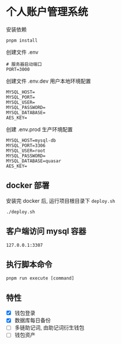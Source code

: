 # 个人账户管理系统

安装依赖

```shell
pnpm install
```

创建文件 .env

```
# 服务器启动端口
PORT=3000
```

创建文件 .env.dev 用户本地环境配置

```
MYSQL_HOST=
MYSQL_PORT=
MYSQL_USER=
MYSQL_PASSWORD=
MYSQL_DATABASE=
AES_KEY=
```

创建 .env.prod 生产环境配置

```
MYSQL_HOST=mysql-db
MYSQL_PORT=3306
MYSQL_USER=root
MYSQL_PASSWORD=
MYSQL_DATABASE=quasar
AES_KEY=
```

## docker 部署

安装完 docker 后, 运行项目根目录下 `deploy.sh`

```shell
./deploy.sh
```

## 客户端访问 mysql 容器

```
127.0.0.1:3307
```

## 执行脚本命令

```
pnpm run execute [command]
```

## 特性

- [x] 钱包登录
- [x] 数据库每日备份
- [ ] 多链助记词, 由助记词衍生钱包
- [ ] 钱包资产
